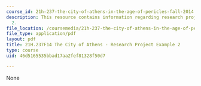 ```yaml
---
course_id: 21h-237-the-city-of-athens-in-the-age-of-pericles-fall-2014
description: This resource contains information regarding research project example
  2.
file_location: /coursemedia/21h-237-the-city-of-athens-in-the-age-of-pericles-fall-2014/46d5165535bbad17aa2fef81328f50d7_MIT21H_237F14_PanathGames.pdf
file_type: application/pdf
layout: pdf
title: 21H.237F14 The City of Athens - Research Project Example 2
type: course
uid: 46d5165535bbad17aa2fef81328f50d7

---
```

None